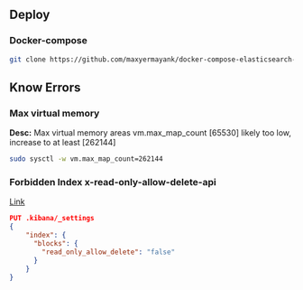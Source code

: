 ## Deploy

### Docker-compose

```sh
git clone https://github.com/maxyermayank/docker-compose-elasticsearch-kibana
```

## Know Errors


### Max virtual memory

**Desc:** Max virtual memory areas vm.max_map_count [65530] likely too low, increase to at least [262144]

```sh
sudo sysctl -w vm.max_map_count=262144
```


### Forbidden Index x-read-only-allow-delete-api

[Link](https://discuss.elastic.co/t/forbidden-12-index-read-only-allow-delete-api/110282)

```json
PUT .kibana/_settings
{
    "index": {
      "blocks": {
        "read_only_allow_delete": "false"
      }
    }
}
```